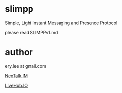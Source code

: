 
slimpp
======

Simple, Light Instant Messaging and Presence Protocol

please read SLIMPPv1.md

author
======

ery.lee at gmail.com

[NexTalk.IM](http://nextalk.im)

[LiveHub.IO](http://livehub.io)


